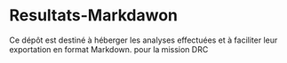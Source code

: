 # Resultats-Markdawon
Ce dépôt est destiné à héberger les analyses effectuées et à faciliter leur exportation en format Markdown. pour la mission DRC
